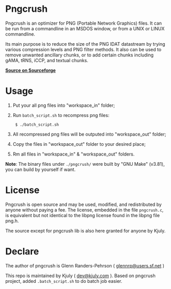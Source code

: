 Pngcrush
========

Pngcrush is an optimizer for PNG (Portable Network Graphics) files. It can be run from a commandline in an MSDOS window, or from a UNIX or LINUX commandline.

Its main purpose is to reduce the size of the PNG IDAT datastream by trying various compression levels and PNG filter methods. It also can be used to remove unwanted ancillary chunks, or to add certain chunks including gAMA, tRNS, iCCP, and textual chunks.

[__Source on Sourceforge__][URL:Source on Sourceforge]

[URL:Source on Sourceforge]: http://pmt.sourceforge.net/pngcrush/


# Usage

1. Put your all png files into "workspace_in" folder;  
2. Run `batch_script.sh` to recompress png files:

        $ ./batch_script.sh
        
3. All recompressed png files will be outputed into "workspace_out" folder;  
4. Copy the files in "workspace_out" folder to your desired place;  
5. Rm all files in "workspace_in" & "workspace_out" folders.

__Note__: The binary files under `./pngcrush/` were built by "GNU Make" (v3.81), you can build by yourself if want.  

# License

Pngcrush is open source and may be used, modified, and redistributed by anyone without paying a fee. The license, embedded in the file `pngcrush.c`, is equivalent but not identical to the libpng license found in the libpng file png.h.

The source except for pngcrush lib is also here granted for anyone by Kjuly.

# Declare

The author of pngcrush is Glenn Randers-Pehrson ( glennrp@users.sf.net )

This repo is maintained by Kjuly ( dev@kjuly.com ). Based on pngcrush project, added `.batch_script.sh` to do batch job easier.

